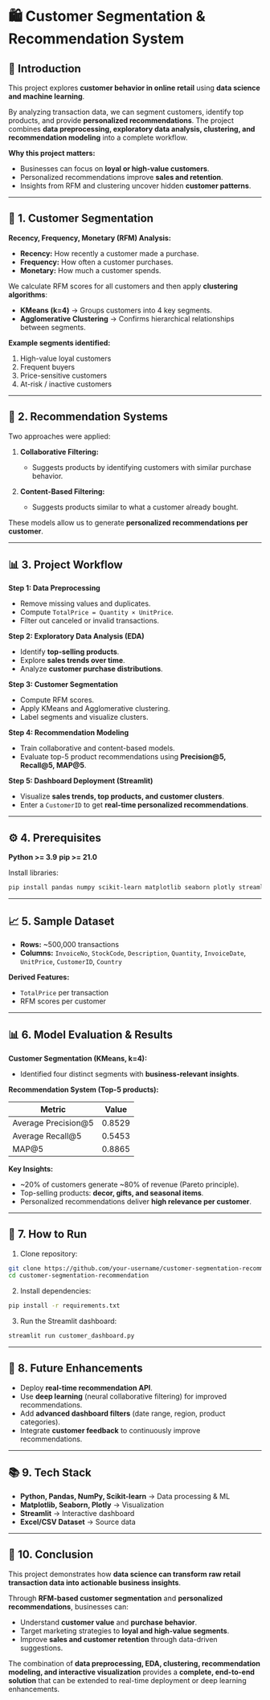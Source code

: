 # 🛍️ Customer Segmentation & Recommendation System

## 📖 Introduction

This project explores **customer behavior in online retail** using **data science and machine learning**.

By analyzing transaction data, we can segment customers, identify top products, and provide **personalized recommendations**. The project combines **data preprocessing, exploratory data analysis, clustering, and recommendation modeling** into a complete workflow.

**Why this project matters:**

* Businesses can focus on **loyal or high-value customers**.
* Personalized recommendations improve **sales and retention**.
* Insights from RFM and clustering uncover hidden **customer patterns**.

---

## 🧮 1. Customer Segmentation

**Recency, Frequency, Monetary (RFM) Analysis:**

* **Recency:** How recently a customer made a purchase.
* **Frequency:** How often a customer purchases.
* **Monetary:** How much a customer spends.

We calculate RFM scores for all customers and then apply **clustering algorithms**:

* **KMeans (k=4)** → Groups customers into 4 key segments.
* **Agglomerative Clustering** → Confirms hierarchical relationships between segments.

**Example segments identified:**

1. High-value loyal customers
2. Frequent buyers
3. Price-sensitive customers
4. At-risk / inactive customers

---

## 🔢 2. Recommendation Systems

Two approaches were applied:

1. **Collaborative Filtering:**

   * Suggests products by identifying customers with similar purchase behavior.

2. **Content-Based Filtering:**

   * Suggests products similar to what a customer already bought.

These models allow us to generate **personalized recommendations per customer**.

---

## 📊 3. Project Workflow

**Step 1: Data Preprocessing**

* Remove missing values and duplicates.
* Compute `TotalPrice = Quantity × UnitPrice`.
* Filter out canceled or invalid transactions.

**Step 2: Exploratory Data Analysis (EDA)**

* Identify **top-selling products**.
* Explore **sales trends over time**.
* Analyze **customer purchase distributions**.

**Step 3: Customer Segmentation**

* Compute RFM scores.
* Apply KMeans and Agglomerative clustering.
* Label segments and visualize clusters.

**Step 4: Recommendation Modeling**

* Train collaborative and content-based models.
* Evaluate top-5 product recommendations using **Precision@5, Recall@5, MAP@5**.

**Step 5: Dashboard Deployment (Streamlit)**

* Visualize **sales trends, top products, and customer clusters**.
* Enter a `CustomerID` to get **real-time personalized recommendations**.

---

## ⚙️ 4. Prerequisites

**Python >= 3.9**
**pip >= 21.0**

Install libraries:

```bash
pip install pandas numpy scikit-learn matplotlib seaborn plotly streamlit openpyxl
```

---

## 📈 5. Sample Dataset

* **Rows:** ~500,000 transactions
* **Columns:**
  `InvoiceNo`, `StockCode`, `Description`, `Quantity`, `InvoiceDate`, `UnitPrice`, `CustomerID`, `Country`

**Derived Features:**

* `TotalPrice` per transaction
* RFM scores per customer

---

## 📊 6. Model Evaluation & Results

**Customer Segmentation (KMeans, k=4):**

* Identified four distinct segments with **business-relevant insights**.

**Recommendation System (Top-5 products):**

| Metric              | Value  |
| ------------------- | ------ |
| Average Precision@5 | 0.8529 |
| Average Recall@5    | 0.5453 |
| MAP@5               | 0.8865 |

**Key Insights:**

* ~20% of customers generate ~80% of revenue (Pareto principle).
* Top-selling products: **decor, gifts, and seasonal items**.
* Personalized recommendations deliver **high relevance per customer**.

---

## 🚀 7. How to Run

1. Clone repository:

```bash
git clone https://github.com/your-username/customer-segmentation-recommendation.git
cd customer-segmentation-recommendation
```

2. Install dependencies:

```bash
pip install -r requirements.txt
```

3. Run the Streamlit dashboard:

```bash
streamlit run customer_dashboard.py
```

---

## 🔮 8. Future Enhancements

* Deploy **real-time recommendation API**.
* Use **deep learning** (neural collaborative filtering) for improved recommendations.
* Add **advanced dashboard filters** (date range, region, product categories).
* Integrate **customer feedback** to continuously improve recommendations.

---

## 📚 9. Tech Stack

* **Python, Pandas, NumPy, Scikit-learn** → Data processing & ML
* **Matplotlib, Seaborn, Plotly** → Visualization
* **Streamlit** → Interactive dashboard
* **Excel/CSV Dataset** → Source data

---

## 🏁 10. Conclusion

This project demonstrates how **data science can transform raw retail transaction data into actionable business insights**.

Through **RFM-based customer segmentation** and **personalized recommendations**, businesses can:

* Understand **customer value** and **purchase behavior**.
* Target marketing strategies to **loyal and high-value segments**.
* Improve **sales and customer retention** through data-driven suggestions.

The combination of **data preprocessing, EDA, clustering, recommendation modeling, and interactive visualization** provides a **complete, end-to-end solution** that can be extended to real-time deployment or deep learning enhancements.

